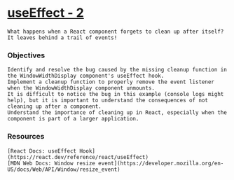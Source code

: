 # [useEffect - 2](https://www.frontendhire.com/questions/use-effect-2)

    What happens when a React component forgets to clean up after itself? It leaves behind a trail of events!

### Objectives

    Identify and resolve the bug caused by the missing cleanup function in the WindowWidthDisplay component's useEffect hook.
    Implement a cleanup function to properly remove the event listener when the WindowWidthDisplay component unmounts.
    It is difficult to notice the bug in this example (console logs might help), but it is important to understand the consequences of not cleaning up after a component.
    Understand the importance of cleaning up in React, especially when the component is part of a larger application.

### Resources

    [React Docs: useEffect Hook](https://react.dev/reference/react/useEffect)
    [MDN Web Docs: Window resize event](https://developer.mozilla.org/en-US/docs/Web/API/Window/resize_event)
